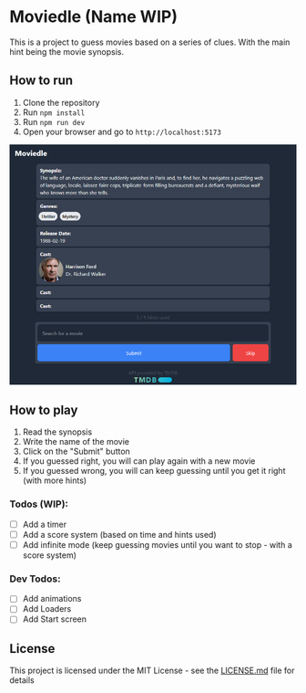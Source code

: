 # Moviedle (Name WIP)

This is a project to guess movies based on a series of clues. With the main hint being the movie synopsis.

## How to run

1. Clone the repository
2. Run `npm install`
3. Run `npm run dev`
4. Open your browser and go to `http://localhost:5173`

![Moviedle](./src/assets/Screenshot_moviedle.png)

## How to play

1. Read the synopsis
1. Write the name of the movie
1. Click on the "Submit" button
6. If you guessed right, you will can play again with a new movie
7. If you guessed wrong, you will can keep guessing until you get it right (with more hints)

### Todos (WIP):

- [ ] Add a timer
- [ ] Add a score system (based on time and hints used)
- [ ] Add infinite mode (keep guessing movies until you want to stop - with a score system)

### Dev Todos:

- [ ] Add animations
- [ ] Add Loaders
- [ ] Add Start screen

## License

This project is licensed under the MIT License - see the [LICENSE.md](LICENSE.md) file for details